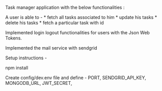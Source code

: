 Task manager application with the below functionalities :

A user is able to -
    * fetch all tasks associated to him
    * update his tasks
    * delete his tasks
    * fetch a particular task with id

Implemented login logout functionalities for users with the Json Web Tokens.

Implemented the mail service with sendgrid

Setup instructions - 

npm install

Create config/dev.env file and define - 
PORT,
SENDGRID_API_KEY,
MONGODB_URL,
JWT_SECRET,

